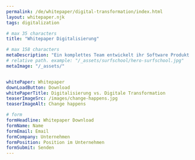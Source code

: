 ```yaml
---
permalink: /de/whitepaper/digital-transformation/index.html
layout: whitepaper.njk
tags: digitalization

# max 35 characters
title: "Whitepaper Digitalisierung"

# max 158 characters
metaDescription: "Ein komplettes Team entwickelt ihr Software Produkt | Digitalisierung | Skalierung | Refactoring | PDT"
# relative path. example: "/_assets/surfschool/hero-surfschool.jpg"
metaImage: "/_assets/"


whitePaper: Whitepaper
downLoadButton: Download
whitePaperTitle: Digitalisierung vs. Digitale Transformation
teaserImageSrc: /images/change-happens.jpg
teaserImageAlt: Change happens

# form
formHeadline: Whitepaper Download
formName: Name
formEmail: Email
formCompany: Unternehmen
formPosition: Position im Unternehmen
formSubmit: Senden
---
```


